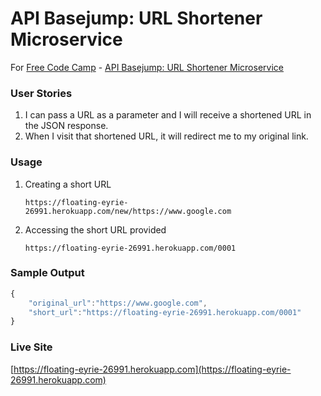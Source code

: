 # API Basejump: URL Shortener Microservice


For [Free Code Camp](http://freecodecamp.com) - [API Basejump: URL Shortener Microservice](https://www.freecodecamp.com/challenges/url-shortener-microservice)


### User Stories

1. I can pass a URL as a parameter and I will receive a shortened URL in the JSON response.
2. When I visit that shortened URL, it will redirect me to my original link.


### Usage

1. Creating a short URL

	```
	https://floating-eyrie-26991.herokuapp.com/new/https://www.google.com
	```
2. Accessing the short URL provided

	```
	https://floating-eyrie-26991.herokuapp.com/0001
	```

### Sample Output

```javascript
{ 
	"original_url":"https://www.google.com", 
	"short_url":"https://floating-eyrie-26991.herokuapp.com/0001" 
}
```

### Live Site
[https://floating-eyrie-26991.herokuapp.com](https://floating-eyrie-26991.herokuapp.com)
